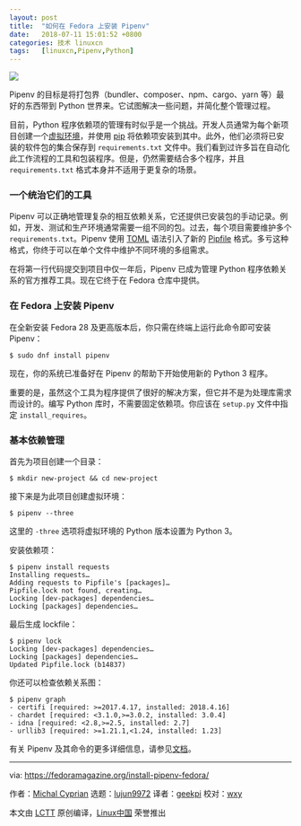 ```yaml
---
layout: post
title:	"如何在 Fedora 上安装 Pipenv"
date:	2018-07-11 15:01:52 +0800 
categories:	技术 linuxcn 
tags:	[linuxcn,Pipenv,Python]
---
```



![](/Asserts/Images//attachment/album/201807/11/150156gtptutmuktkpo85p.jpg)


Pipenv 的目标是将打包界（bundler、composer、npm、cargo、yarn 等）最好的东西带到 Python 世界来。它试图解决一些问题，并简化整个管理过程。


目前，Python 程序依赖项的管理有时似乎是一个挑战。开发人员通常为每个新项目创建一个[虚拟环境](https://packaging.python.org/tutorials/installing-packages/#creating-virtual-environments)，并使用 [pip](https://developer.fedoraproject.org/tech/languages/python/pypi-installation.html) 将依赖项安装到其中。此外，他们必须将已安装的软件包的集合保存到 `requirements.txt` 文件中。我们看到过许多旨在自动化此工作流程的工具和包装程序。但是，仍然需要结合多个程序，并且 `requirements.txt` 格式本身并不适用于更复杂的场景。


### 一个统治它们的工具


Pipenv 可以正确地管理复杂的相互依赖关系，它还提供已安装包的手动记录。例如，开发、测试和生产环境通常需要一组不同的包。过去，每个项目需要维护多个 `requirements.txt`。Pipenv 使用 [TOML](https://github.com/toml-lang/toml) 语法引入了新的 [Pipfile](https://github.com/pypa/pipfile) 格式。多亏这种格式，你终于可以在单个文件中维护不同环境的多组需求。


在将第一行代码提交到项目中仅一年后，Pipenv 已成为管理 Python 程序依赖关系的官方推荐工具。现在它终于在 Fedora 仓库中提供。


### 在 Fedora 上安装 Pipenv


在全新安装 Fedora 28 及更高版本后，你只需在终端上运行此命令即可安装 Pipenv：



```
$ sudo dnf install pipenv

```

现在，你的系统已准备好在 Pipenv 的帮助下开始使用新的 Python 3 程序。


重要的是，虽然这个工具为程序提供了很好的解决方案，但它并不是为处理库需求而设计的。编写 Python 库时，不需要固定依赖项。你应该在 `setup.py` 文件中指定 `install_requires`。


### 基本依赖管理


首先为项目创建一个目录：



```
$ mkdir new-project && cd new-project

```

接下来是为此项目创建虚拟环境：



```
$ pipenv --three

```

这里的 `-three` 选项将虚拟环境的 Python 版本设置为 Python 3。


安装依赖项：



```
$ pipenv install requests
Installing requests…
Adding requests to Pipfile's [packages]…
Pipfile.lock not found, creating…
Locking [dev-packages] dependencies…
Locking [packages] dependencies…

```

最后生成 lockfile：



```
$ pipenv lock
Locking [dev-packages] dependencies…
Locking [packages] dependencies…
Updated Pipfile.lock (b14837)

```

你还可以检查依赖关系图：



```
$ pipenv graph
- certifi [required: >=2017.4.17, installed: 2018.4.16]
- chardet [required: <3.1.0,>=3.0.2, installed: 3.0.4]
- idna [required: <2.8,>=2.5, installed: 2.7]
- urllib3 [required: >=1.21.1,<1.24, installed: 1.23]

```

有关 Pipenv 及其命令的更多详细信息，请参见[文档](https://docs.pipenv.org/)。




---


via: <https://fedoramagazine.org/install-pipenv-fedora/>


作者：[Michal Cyprian](https://fedoramagazine.org/author/mcyprian/) 选题：[lujun9972](https://github.com/lujun9972) 译者：[geekpi](https://github.com/geekpi) 校对：[wxy](https://github.com/wxy)


本文由 [LCTT](https://github.com/LCTT/TranslateProject) 原创编译，[Linux中国](https://linux.cn/) 荣誉推出
